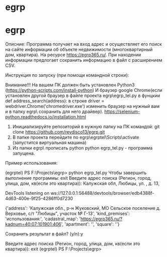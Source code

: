 # egrp

# egrp
Описние:
Программа получает на вход адрес и осуществляет его поиск на сайте информации об объекте недвижимости (многоквартирный дом, квартира).
На ресурсе https://egrp365.ru/.
При находении информации предлогает сохранить информацию в файл с расширением CSV.

Инструкция по запуску (при помощи командной строки):

Внимание!!!
На вашем ПК должен быть установлен Python3 (https://python-scripts.com/install-python)
И браузер google Chrome(если установлен другой браузер
в файле проекта egrp\egrp_tel.py в фунцкии def address_search(address): в строке
driver = webdriver.Chrome('chromedriver.exe') изменить браузер на нужный вам и в папку egrp\ сохранить для него драйвер).
https://selenium-python.readthedocs.io/installation.html

1. Инициализируйте репозиторий в нужную папку на ПК командой:
git clone https://github.com/reydisco13/egrp.git
2. В папке проекта перейдите по egrp\egrptel\Scripts\activate (запустится виртуальная машина)
3. Из папки egrp\ прописать python  python egrp_tel.py - программа запущена.

Пример использования:

(egrptel) PS F:\Projects\egrp> python egrp_tel.py
Чтобы завершить выполнение программы: exit
Введите адрес поиска (Регион, город, улица, дом, кв(если это квартира)):  Калужская обл, Любицы, ул. , д. 13,

DevTools listening on ws://127.0.0.1:56488/devtools/browser/edb4388f-4d63-400e-9f25-4286ff0d7230

{'address': 'Калужская обл., р-н Жуковский, МО Сельское поселение д. Верховье, с/т "Любицы", участок № Г-13', 'kind_premises': 'использования:', 'cadastral_map': 'https://egrp365.ru/?kadnum=40:07:101901:406', 'apartment': '', 'square': ''}

Сохранить результат в файл? (y/n):y

Введите адрес поиска (Регион, город, улица, дом, кв(если это квартира)): exit
(egrptel) PS F:\Projects\egrp>
